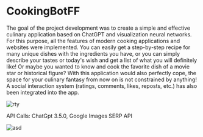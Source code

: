 # CookingBotFF

The goal of the project development was to create a simple and effective culinary application based on ChatGPT and visualization neural networks.
For this purpose, all the features of modern cooking applications and websites were implemented.
You can easily get a step-by-step recipe for many unique dishes with the ingredients you have, or you can simply describe your tastes or today's wish and get a list of what you will definitely like! Or maybe you wanted to know and cook the favorite dish of a movie star or historical figure? With this application would also perfectly cope, the space for your culinary fantasy from now on is not constrained by anything!
A social interaction system (ratings, comments, likes, reposts, etc.) has also been integrated into the app.

![rty](https://github.com/adil-nauruzbaev/CookingBotFF/assets/106264625/4b99ab70-fd7f-4aa7-a5a5-1589b018ae57)

API Calls: ChatGpt 3.5.0, Google Images SERP API

![asd](https://github.com/adil-nauruzbaev/CookingBotFF/assets/106264625/096cc2aa-1caa-4b64-a224-dcfb720935e1)



